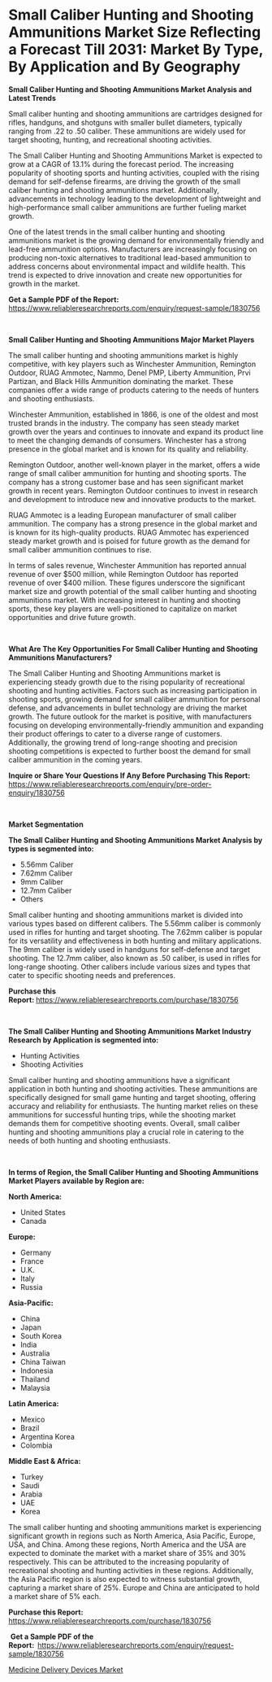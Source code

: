 <p><h1>Small Caliber Hunting and Shooting Ammunitions Market Size Reflecting a Forecast Till 2031: Market By Type, By Application and By Geography</h1></p><p><strong>Small Caliber Hunting and Shooting Ammunitions Market Analysis and Latest Trends</strong></p>
<p><p>Small caliber hunting and shooting ammunitions are cartridges designed for rifles, handguns, and shotguns with smaller bullet diameters, typically ranging from .22 to .50 caliber. These ammunitions are widely used for target shooting, hunting, and recreational shooting activities.</p><p>The Small Caliber Hunting and Shooting Ammunitions Market is expected to grow at a CAGR of 13.1% during the forecast period. The increasing popularity of shooting sports and hunting activities, coupled with the rising demand for self-defense firearms, are driving the growth of the small caliber hunting and shooting ammunitions market. Additionally, advancements in technology leading to the development of lightweight and high-performance small caliber ammunitions are further fueling market growth.</p><p>One of the latest trends in the small caliber hunting and shooting ammunitions market is the growing demand for environmentally friendly and lead-free ammunition options. Manufacturers are increasingly focusing on producing non-toxic alternatives to traditional lead-based ammunition to address concerns about environmental impact and wildlife health. This trend is expected to drive innovation and create new opportunities for growth in the market.</p></p>
<p><strong>Get a Sample PDF of the Report:&nbsp;</strong> <a href="https://www.reliableresearchreports.com/enquiry/request-sample/1830756">https://www.reliableresearchreports.com/enquiry/request-sample/1830756</a></p>
<p>&nbsp;</p>
<p><strong>Small Caliber Hunting and Shooting Ammunitions Major Market Players</strong></p>
<p><p>The small caliber hunting and shooting ammunitions market is highly competitive, with key players such as Winchester Ammunition, Remington Outdoor, RUAG Ammotec, Nammo, Denel PMP, Liberty Ammunition, Prvi Partizan, and Black Hills Ammunition dominating the market. These companies offer a wide range of products catering to the needs of hunters and shooting enthusiasts.</p><p>Winchester Ammunition, established in 1866, is one of the oldest and most trusted brands in the industry. The company has seen steady market growth over the years and continues to innovate and expand its product line to meet the changing demands of consumers. Winchester has a strong presence in the global market and is known for its quality and reliability.</p><p>Remington Outdoor, another well-known player in the market, offers a wide range of small caliber ammunition for hunting and shooting sports. The company has a strong customer base and has seen significant market growth in recent years. Remington Outdoor continues to invest in research and development to introduce new and innovative products to the market.</p><p>RUAG Ammotec is a leading European manufacturer of small caliber ammunition. The company has a strong presence in the global market and is known for its high-quality products. RUAG Ammotec has experienced steady market growth and is poised for future growth as the demand for small caliber ammunition continues to rise.</p><p>In terms of sales revenue, Winchester Ammunition has reported annual revenue of over $500 million, while Remington Outdoor has reported revenue of over $400 million. These figures underscore the significant market size and growth potential of the small caliber hunting and shooting ammunitions market. With increasing interest in hunting and shooting sports, these key players are well-positioned to capitalize on market opportunities and drive future growth.</p></p>
<p>&nbsp;</p>
<p><strong>What Are The Key Opportunities For Small Caliber Hunting and Shooting Ammunitions Manufacturers?</strong></p>
<p><p>The Small Caliber Hunting and Shooting Ammunitions market is experiencing steady growth due to the rising popularity of recreational shooting and hunting activities. Factors such as increasing participation in shooting sports, growing demand for small caliber ammunition for personal defense, and advancements in bullet technology are driving the market growth. The future outlook for the market is positive, with manufacturers focusing on developing environmentally-friendly ammunition and expanding their product offerings to cater to a diverse range of customers. Additionally, the growing trend of long-range shooting and precision shooting competitions is expected to further boost the demand for small caliber ammunition in the coming years.</p></p>
<p><strong>Inquire or Share Your Questions If Any Before Purchasing This Report:</strong> <a href="https://www.reliableresearchreports.com/enquiry/pre-order-enquiry/1830756">https://www.reliableresearchreports.com/enquiry/pre-order-enquiry/1830756</a></p>
<p>&nbsp;</p>
<p><strong>Market Segmentation</strong></p>
<p><strong>The Small Caliber Hunting and Shooting Ammunitions Market Analysis by types is segmented into:</strong></p>
<p><ul><li>5.56mm Caliber</li><li>7.62mm Caliber</li><li>9mm Caliber</li><li>12.7mm Caliber</li><li>Others</li></ul></p>
<p><p>Small caliber hunting and shooting ammunitions market is divided into various types based on different calibers. The 5.56mm caliber is commonly used in rifles for hunting and target shooting. The 7.62mm caliber is popular for its versatility and effectiveness in both hunting and military applications. The 9mm caliber is widely used in handguns for self-defense and target shooting. The 12.7mm caliber, also known as .50 caliber, is used in rifles for long-range shooting. Other calibers include various sizes and types that cater to specific shooting needs and preferences.</p></p>
<p><strong>Purchase this Report:&nbsp;</strong><a href="https://www.reliableresearchreports.com/purchase/1830756">https://www.reliableresearchreports.com/purchase/1830756</a></p>
<p>&nbsp;</p>
<p><strong>The Small Caliber Hunting and Shooting Ammunitions Market Industry Research by Application is segmented into:</strong></p>
<p><ul><li>Hunting Activities</li><li>Shooting Activities</li></ul></p>
<p><p>Small caliber hunting and shooting ammunitions have a significant application in both hunting and shooting activities. These ammunitions are specifically designed for small game hunting and target shooting, offering accuracy and reliability for enthusiasts. The hunting market relies on these ammunitions for successful hunting trips, while the shooting market demands them for competitive shooting events. Overall, small caliber hunting and shooting ammunitions play a crucial role in catering to the needs of both hunting and shooting enthusiasts.</p></p>
<p>&nbsp;</p>
<p><strong>In terms of Region, the Small Caliber Hunting and Shooting Ammunitions Market Players available by Region are:</strong></p>
<p>
    <p> <strong> North America: </strong>
        <ul>
            <li>United States</li>
            <li>Canada</li>
        </ul>
        </p> 
    <p> <strong> Europe: </strong>
        <ul>
            <li>Germany</li>
            <li>France</li>
            <li>U.K.</li>
            <li>Italy</li>
            <li>Russia</li>
        </ul>
        </p> 
    <p> <strong> Asia-Pacific: </strong>
        <ul>
            <li>China</li>
            <li>Japan</li>
            <li>South Korea</li>
            <li>India</li>
            <li>Australia</li>
            <li>China Taiwan</li>
            <li>Indonesia</li>
            <li>Thailand</li>
            <li>Malaysia</li>
        </ul>
        </p> 
    <p> <strong> Latin America: </strong>
        <ul>
            <li>Mexico</li>
            <li>Brazil</li>
            <li>Argentina Korea</li>
            <li>Colombia</li>
        </ul>
        </p> 
    <p> <strong> Middle East & Africa: </strong>
        <ul>
            <li>Turkey</li>
            <li>Saudi</li>
            <li>Arabia</li>
            <li>UAE</li>
            <li>Korea</li>
        </ul>
    </p>
    </p>
<p><p>The small caliber hunting and shooting ammunitions market is experiencing significant growth in regions such as North America, Asia Pacific, Europe, USA, and China. Among these regions, North America and the USA are expected to dominate the market with a market share of 35% and 30% respectively. This can be attributed to the increasing popularity of recreational shooting and hunting activities in these regions. Additionally, the Asia Pacific region is also expected to witness substantial growth, capturing a market share of 25%. Europe and China are anticipated to hold a market share of 5% each.</p></p>
<p><strong>Purchase this Report: </strong><a href="https://www.reliableresearchreports.com/purchase/1830756">https://www.reliableresearchreports.com/purchase/1830756</a></p>
<p>&nbsp;<strong>Get a Sample PDF of the Report:&nbsp;&nbsp;</strong><a href="https://www.reliableresearchreports.com/enquiry/request-sample/1830756">https://www.reliableresearchreports.com/enquiry/request-sample/1830756</a></p>
<p><strong></strong></p>
<p><p><a href="https://flame-sidecar-702.notion.site/Medicine-Delivery-Devices-Market-Analysis-Examines-its-Scope-on-Growth-Opportunities-and-Forecasted-a4854ed92e0a4f70b6abd790a8863441">Medicine Delivery Devices Market</a></p></p>